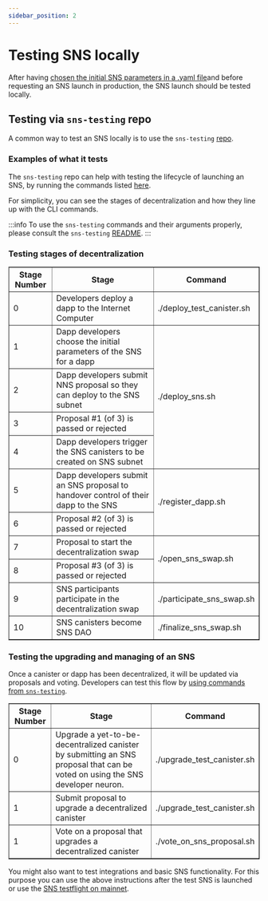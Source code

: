 ```yaml
---
sidebar_position: 2
---
```

# Testing SNS locally

After having [chosen the initial SNS parameters in a .yaml file](../tokenomics/preparation.md)and before requesting an SNS launch in production, the SNS launch should be tested locally.

## Testing via `sns-testing` repo

A common way to test an SNS locally is to use the `sns-testing` [repo](https://github.com/dfinity/sns-testing#readme).

### Examples of what it tests

The `sns-testing` repo can help with testing the lifecycle of launching an SNS, by running the commands listed [here](https://github.com/dfinity/sns-testing#sns-lifecycle).

For simplicity, you can see the stages of decentralization and how they line up with the CLI commands. 

:::info
To use the `sns-testing` commands and their arguments properly, please consult the `sns-testing` [README](https://github.com/dfinity/sns-testing#sns-lifecycle).
:::

### Testing stages of decentralization

<table border="1">
    <tr>
        <th>Stage Number</th>
        <th>Stage</th>
        <th>Command</th>
    </tr>
    <tr>
        <td>0</td>
        <td>Developers deploy a dapp to the Internet Computer</td>
        <td>./deploy_test_canister.sh</td>
    </tr>
    <tr>
        <td>1</td>
        <td>Dapp developers choose the initial parameters of the SNS for a dapp</td>
        <td rowspan="4">./deploy_sns.sh</td>
    </tr>
    <tr>
        <td>2</td>
        <td>Dapp developers submit NNS proposal so they can deploy to the SNS subnet</td>
    </tr>
    <tr>
        <td>3</td>
        <td>Proposal #1 (of 3) is passed or rejected</td>
    </tr>
    <tr>
        <td>4</td>
        <td>Dapp developers trigger the SNS canisters to be created on SNS subnet</td>
    </tr>
    <tr>
        <td>5</td>
        <td>Dapp developers submit an SNS proposal to handover control of their dapp to the SNS</td>
        <td rowspan="2">./register_dapp.sh</td>
    </tr>
        <tr>
        <td>6</td>
        <td>Proposal #2 (of 3) is passed or rejected</td>
    </tr>
    <tr>
        <td>7</td>
        <td>Proposal to start the decentralization swap</td>
        <td rowspan="2">./open_sns_swap.sh</td>
    </tr>
    <tr>
        <td>8</td>
        <td>Proposal #3 (of 3) is passed or rejected</td>
    </tr>
    <tr>
        <td>9</td>
        <td>SNS participants participate in the decentralization swap</td>
        <td>./participate_sns_swap.sh</td>
    </tr>
    <tr>
        <td>10</td>
        <td>SNS canisters become SNS DAO</td>
        <td>./finalize_sns_swap.sh</td>
    </tr>
</table>

### Testing the upgrading and managing of an SNS

Once a canister or dapp has been decentralized, it will be updated via proposals and voting. Developers can test this flow by [using commands from `sns-testing`](https://github.com/dfinity/sns-testing#sns-lifecycle).


<table border="1">
    <tr>
        <th>Stage Number</th>
        <th>Stage</th>
        <th>Command</th>
    </tr>
    <tr>
        <td>0</td>
        <td>Upgrade a  yet-to-be-decentralized canister by submitting an SNS proposal that can be voted on using the SNS developer neuron.</td>
        <td>./upgrade_test_canister.sh</td>
    </tr>
    <tr>
        <td>1</td>
        <td>Submit proposal to upgrade a decentralized canister</td>
        <td>./upgrade_test_canister.sh</td>
    </tr>
     <tr>
        <td>1</td>
        <td>Vote on a proposal that upgrades a decentralized canister</td>
        <td>./vote_on_sns_proposal.sh </td>
    </tr>
</table>

You might also want to test integrations and basic SNS functionality. 
For this purpose you can use the above instructions after the test SNS is 
launched or use the [SNS testflight on mainnet](testing-on-mainnet.md).